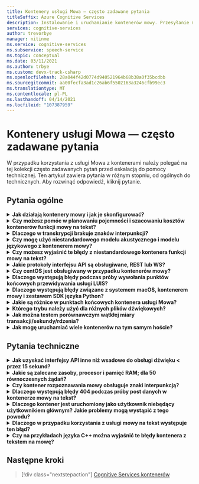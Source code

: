 ```yaml
---
title: Kontenery usługi Mowa — często zadawane pytania
titleSuffix: Azure Cognitive Services
description: Instalowanie i uruchamianie kontenerów mowy. Przesyłanie mowy na tekst transkrybuje strumienie audio na tekst w czasie rzeczywistym, z których mogą korzystać lub wyświetlać aplikacje, narzędzia lub urządzenia. Zamiana tekstu na mowę konwertuje tekst wejściowy na mowę syntetyzowany podobny do ludzkiego.
services: cognitive-services
author: trevorbye
manager: nitinme
ms.service: cognitive-services
ms.subservice: speech-service
ms.topic: conceptual
ms.date: 03/11/2021
ms.author: trbye
ms.custom: devx-track-csharp
ms.openlocfilehash: 28a044f42d0774d940521964b68b38a0f35bcdbb
ms.sourcegitcommit: aa00fecfa3ad1c26ab6f5502163a3246cfb99ec3
ms.translationtype: MT
ms.contentlocale: pl-PL
ms.lasthandoff: 04/14/2021
ms.locfileid: "107387959"
---
```

# <a name="speech-service-containers-frequently-asked-questions-faq"></a>Kontenery usługi Mowa — często zadawane pytania

W przypadku korzystania z usługi Mowa z kontenerami należy polegać na tej kolekcji często zadawanych pytań przed eskalacją do pomocy technicznej. Ten artykuł zawiera pytania w różnym stopniu, od ogólnych do technicznych. Aby rozwinąć odpowiedź, kliknij pytanie.

## <a name="general-questions"></a>Pytania ogólne

<details>
<summary>
<b>Jak działają kontenery mowy i jak je skonfigurować?</b>
</summary>

**Odpowiedź:** Podczas konfigurowania klastra produkcyjnego należy wziąć pod uwagę kilka rzeczy. Po pierwsze skonfigurowanie jednego języka, wielu kontenerów na tym samym komputerze, nie powinno być dużym problemem. Jeśli występują problemy, może to być problem związany ze sprzętem— więc najpierw przyjrzymy się zasobowi, czyli Specyfikacje procesora CPU i pamięci.

Rozważmy na chwilę kontener `ja-JP` i najnowszy model. Model akustyczny jest najbardziej wymagającym elementem z procesorem CPU, podczas gdy model językowy wymaga najwięcej pamięci. Podczas testów porównawczych użycia przetwarzanie pojedynczego żądania mowy na tekst, gdy dźwięk przepływa w czasie rzeczywistym (np. z mikrofonu), wymaga około 0,6 rdzenia procesora CPU. W przypadku szybszego podawania dźwięku niż w czasie rzeczywistym (na przykład z pliku) użycie może się podwoić (1,2 x rdzenie). W międzyczasie wymieniona poniżej pamięć jest pamięcią operacyjną do dekodowania mowy. Nie *uwzględnia* rzeczywistego pełnego rozmiaru modelu językowego, który będzie znajdować się w pamięci podręcznej plików. W tym przypadku dodatkowe 2 GB; w przypadku usługi `ja-JP` może to być więcej `en-US` (6–7 GB).

Jeśli masz maszynę, na której pamięci jest mało, a próbujesz wdrożyć na nim wiele języków, może to oznaczać, że pamięć podręczna plików jest pełna, a system operacyjny musi stronicować modele do i na zewnątrz. W przypadku uruchomionej transkrypcji może to być katastrofalne i może prowadzić do spowolnień i innych implikacji wydajności.

Ponadto wstępnie pakujemy pliki wykonywalne dla maszyn z zestawem instrukcji [rozszerzenia Advanced Vector Extension (AVX2).](speech-container-howto.md#advanced-vector-extension-support) Maszyna z zestawem instrukcji AVX512 będzie wymagać generowania kodu dla tego obiektu docelowego, a uruchomienie 10 kontenerów dla 10 języków może tymczasowo wyczerpać użycie procesora CPU. W dziennikach platformy Docker zostanie wyświetlony komunikat podobny do tego:

```console
2020-01-16 16:46:54.981118943 
[W:onnxruntime:Default, tvm_utils.cc:276 LoadTVMPackedFuncFromCache]
Cannot find Scan4_llvm__mcpu_skylake_avx512 in cache, using JIT...
```

Za pomocą zmiennej można ustawić liczbę dekoderów w jednym  `DECODER MAX_COUNT` kontenerze. Dlatego w zasadzie należy zacząć od twojej sku (procesor/pamięć) i zasugerować, jak najlepiej z niego korzystać. Doskonałym punktem początkowym jest odwoływanie się do zalecanych specyfikacji zasobów maszyny hosta.

<br>
</details>

<details>
<summary>
<b>Czy możesz pomóc w planowaniu pojemności i szacowaniu kosztów kontenerów funkcji mowy na tekst?</b>
</summary>

**Odpowiedź:** W przypadku pojemności kontenera w trybie przetwarzania wsadowego każdy dekoder może obsługiwać 2–3x w czasie rzeczywistym z dwoma rdzeniami procesora CPU w celu pojedynczego rozpoznawania. Nie zalecamy utrzymywania więcej niż dwóch współbieżnych rozpoznań na wystąpienie kontenera, ale zalecamy uruchamianie większej liczby wystąpień kontenerów ze względu na niezawodność/dostępność za usługą równoważenia obciążenia.

Chociaż każde wystąpienie kontenera może być uruchomione z większą liczby dekoderów. Na przykład możemy skonfigurować 7 dekoderów na wystąpienie kontenera na maszynie z 8 rdzeniami (po więcej niż 2x każdy), co daje 15- razy większą przepływność. Istnieje param, `DECODER_MAX_COUNT` o których należy pamiętać. W skrajnym przypadku występują problemy z niezawodnością i opóźnieniami, a przepływność znacznie wzrosła. W przypadku mikrofonu będzie on 1 razy w czasie rzeczywistym. Ogólne użycie powinno być na poziomie około jednego rdzenia dla pojedynczego rozpoznawania.

W przypadku scenariusza przetwarzania 1 K godz./dzień w trybie przetwarzania wsadowego w skrajnym przypadku 3 maszyny wirtualne mogą obsłużyć ten proces w ciągu 24 godzin, ale nie jest to gwarantowane. Aby obsłużyć szczytowe dni, tryb failover, aktualizację i zapewnić minimalną kopię zapasową/BCP, zalecamy 4–5 maszyn zamiast 3 na klaster i 2 klastry.

W przypadku sprzętu jako odniesienia używamy standardowej maszyny wirtualnej platformy Azure (każdy rdzeń musi mieć częstotliwość 2,6 GHz lub lepszą z włączonym zestawem instrukcji `DS13_v2` AVX2).

| Wystąpienie  | Procesory wirtualne | Pamięć RAM    | Magazyn tymczasowy | Płatność zgodnie z użytkownikiem przy użyciu AHB | Rezerwa na 1 rok z AHB (% oszczędności) | 3-letnia rezerwacja z AHB (% oszczędności) |
|-----------|---------|--------|--------------|------------------------|-------------------------------------|--------------------------------------|
| `DS13 v2` | 8       | 56 GiB | 112 GiB      | 0,598 USD/godzinę            | 0,3528 USD/godzinę (ok. 41%)                 | 0,2333 USD/godzinę (~61%)                  |

Na podstawie odwołania do projektu (dwa klastry po 5 maszyn wirtualnych do obsługi 1 K/dzień przetwarzania wsadowego audio) koszt sprzętu na 1 rok będzie wynosił:

> 2 (klastry) * 5 (maszyny wirtualne na klaster) * 0,3528 USD/godzinę * 365 (dni) * 24 (godziny) = 31 tys. USD/rok

Podczas mapowania na maszynę fizyczną ogólne oszacowanie wynosi 1 procesor wirtualny = 1 rdzeń procesora fizycznego. W rzeczywistości procesor 1vCPU jest bardziej wydajny niż jeden rdzeń.

W przypadku pracy w przypadku pracy w sposób on-factors wezmą pod uwagę wszystkie te dodatkowe czynniki:

- Informacje na temat typu procesora fizycznego i jego mocy
- Ile procesorów CPU działa razem na tym samym urządzeniu/maszynie
- Jak są ustawiane maszyny wirtualne
- Jak jest używana hiperwątkowa/wielowątkowa
- Jak jest udostępniana pamięć
- System operacyjny itp.

Zwykle nie jest on tak dobrze dostosowany jak środowisko platformy Azure. Biorąc pod uwagę inne obciążenie, można powiedzieć, że bezpieczne oszacowanie to 10 rdzeni fizycznego procesora CPU = 8 procesorów wirtualnych platformy Azure. Chociaż popularne procesory CPU mają tylko osiem rdzeni. W przypadku wdrożenia on-one koszt będzie wyższy niż w przypadku korzystania z maszyn wirtualnych platformy Azure. Należy również wziąć pod uwagę stawkę amortyzacji.

Koszt usługi jest taki sam jak w przypadku usługi online: 1 USD/godzinę dla funkcji mowy na tekst. Koszt usługi Mowa wynosi:

> 1 USD * 1000 * 365 = 365 tys. USD

Koszt konserwacji zapłacony firmie Microsoft zależy od poziomu usługi i zawartości usługi. Różni się ona od 29,99 USD/miesiąc dla poziomu podstawowego do setek tysięcy, jeśli są zaangażowane usługi w miejscu pracy. Wartość usługi/konserwacji wynosi 300 USD/godzinę. Koszt osób nie jest uwzględniany. Inne koszty infrastruktury (takie jak magazyn, sieci i usługi równoważenia obciążenia) nie są uwzględniane.

<br>
</details>

<details>
<summary>
<b>Dlaczego w transkrypcji brakuje znaków interpunkcji?</b>
</summary>

**Odpowiedź:** Należy `speech_recognition_language=<YOUR_LANGUAGE>` jawnie skonfigurować w żądaniu, jeśli są one przy użyciu klienta emisji dwutlenku węgla.

Na przykład:

```python
if not recognize_once(
    speechsdk.SpeechRecognizer(
        speech_config=speechsdk.SpeechConfig(
            endpoint=template.format("interactive"),
            speech_recognition_language="ja-JP"),
            audio_config=audio_config)):

    print("Failed interactive endpoint")
    exit(1)
```
Oto dane wyjściowe:

```cmd
RECOGNIZED: SpeechRecognitionResult(
    result_id=2111117c8700404a84f521b7b805c4e7, 
    text="まだ早いまだ早いは猫である名前はまだないどこで生まれたかとんと見当を検討をなつかぬ。
    何でも薄暗いじめじめした所でながら泣いていた事だけは記憶している。
    まだは今ここで初めて人間と言うものを見た。
    しかも後で聞くと、それは書生という人間中で一番同額同額。",
    reason=ResultReason.RecognizedSpeech)
```

<br>
</details>

<details>
<summary>
<b>Czy mogę użyć niestandardowego modelu akustycznego i modelu językowego z kontenerem mowy?</b>
</summary>

Obecnie możemy przekazać tylko jeden identyfikator modelu , niestandardowy model językowy lub niestandardowy model akustyczny.

**Odpowiedź:** Decyzje o *tym, aby* nie obsługiwać jednocześnie modeli akustycznych i językowych, została podjęta. Będzie to nadal obowiązywać do momentu utworzenia ujednoliconego identyfikatora w celu zmniejszenia przerw w działaniach interfejsu API. Niestety, nie jest to obecnie obsługiwane.

<br>
</details>

<details>
<summary>
<b>Czy możesz wyjaśnić te błędy z niestandardowego kontenera funkcji mowy na tekst?</b>
</summary>

**Błąd 1:**

```cmd
Failed to fetch manifest: Status: 400 Bad Request Body:
{
    "code": "InvalidModel",
    "message": "The specified model is not supported for endpoint manifests."
}
```

**Odpowiedź 1:** Jeśli trenujesz przy użyciu najnowszego modelu niestandardowego, obecnie go nie obsługujemy. W przypadku trenowania przy użyciu starszej wersji powinno być możliwe użycie. Nadal pracujemy nad obsługą najnowszych wersji.

Zasadniczo kontenery niestandardowe nie obsługują modeli akustycznych opartych na rozwiązaniach Metalde i ONNX (co jest ustawieniem domyślnym w niestandardowym portalu szkoleniowym). Jest to spowodowane tym, że modele niestandardowe nie są szyfrowane i nie chcemy ujawniać modeli ONNX; Modele językowe są w porządku. Klient będzie musiał jawnie wybrać starszy model spoza modelu ONNX na potrzeby szkolenia niestandardowego. Nie będzie to mieć wpływu na dokładność. Rozmiar modelu może być większy (o 100 MB).

> Model pomocy > 20190220 (wersja 4.5 Ujednolicona)

**Błąd 2:**

```cmd
HTTPAPI result code = HTTPAPI_OK.
HTTP status code = 400.
Reason:  Synthesis failed.
StatusCode: InvalidArgument,
Details: Voice does not match.
```

**Odpowiedź 2:** W żądaniu należy podać poprawną nazwę głosu, w której jest zróżnicowa wielkość liter. Zapoznaj się z pełnym mapowaniem nazwy usługi.

**Błąd 3:**

```json
{
    "code": "InvalidProductId",
    "message": "The subscription SKU \"CognitiveServices.S0\" is not supported in this service instance."
}
```

**Odpowiedź 3:** Ponownie tworzymy zasób rozpoznawania mowy, a nie zasób Cognitive Services zasobów.


<br>
</details>

<details>
<summary>
<b>Jakie protokoły interfejsu API są obsługiwane, REST lub WS?</b>
</summary>

**Odpowiedź:** W przypadku kontenerów funkcji mowy na tekst i niestandardowej funkcji mowy na tekst obecnie obsługujemy tylko protokół oparty na protokole websocket. Zestaw SDK obsługuje tylko wywoływanie w programie WS, ale nie rest. Istnieje plan dodania obsługi REST, ale na razie nie ETA. Zawsze zapoznaj się z oficjalną dokumentacją, zobacz [punkty końcowe przewidywania zapytań](speech-container-howto.md#query-the-containers-prediction-endpoint).

<br>
</details>

<details>
<summary>
<b>Czy centOS jest obsługiwany w przypadku kontenerów mowy?</b>
</summary>

**Odpowiedź:** CentOS 7 nie jest jeszcze obsługiwany przez zestaw SDK języka Python, a ubuntu 19.04 nie jest obsługiwane.

Pakiet zestawu Speech SDK dla języka Python jest dostępny dla tych systemów operacyjnych:
- **Windows** — x64 i x86
- **Mac** — macOS X w wersji 10.12 lub nowszej
- **Linux** — Ubuntu 16.04, Ubuntu 18.04, Debian 9 na x64

Aby uzyskać więcej informacji na temat konfigurowania środowiska, zobacz [Konfiguracja platformy Python](quickstarts/setup-platform.md?pivots=programming-language-python). Na razie zalecana jest wersja Ubuntu 18.04.

<br>
</details>

<details>
<summary>
<b>Dlaczego występują błędy podczas próby wywołania punktów końcowych przewidywania usługi LUIS?</b>
</summary>

Korzystam z kontenera usługi LUIS w IoT Edge i próbuję wywołać punkt końcowy przewidywania usługi LUIS z innego kontenera. Kontener usługi LUIS nasłuchuje na porcie 5001, a adres URL, z których korzystam, jest taki:

```csharp
var luisEndpoint =
    $"ws://192.168.1.91:5001/luis/prediction/v3.0/apps/{luisAppId}/slots/production/predict";
var config = SpeechConfig.FromEndpoint(new Uri(luisEndpoint));
```

Wyświetlany błąd to:

```cmd
WebSocket Upgrade failed with HTTP status code: 404 SessionId: 3cfe2509ef4e49919e594abf639ccfeb
```

Widzę żądanie w dziennikach kontenera usługi LUIS i pojawia się komunikat:

```cmd
The request path /luis//predict" does not match a supported file type.
```

Co to oznacza? Czego brakuje? I was following the example for the Speech SDK( I was following the example for the Speech SDK, from [here](https://github.com/Azure-Samples/cognitive-services-speech-sdk). Scenariusz jest taki, że wykrywamy dźwięk bezpośrednio z mikrofonu komputera i próbujemy określić intencję na podstawie wytrenowanej aplikacji LUIS. Przykład, z który został połączony z usługą , właśnie to robi. I dobrze współpracuje z usługą w chmurze LUIS. Użycie zestawu SDK rozpoznawania mowy wydaje się nie wymagać oddzielnego jawnego wywołania interfejsu API funkcji mowy na tekst, a następnie drugiego wywołania usługi LUIS.

W związku z tym, co próbuję zrobić, to przełączyć się ze scenariusza korzystania z usługi LUIS w chmurze na używanie kontenera usługi LUIS. Nie mogę sobie wyobrazić, że zestaw SPEECH SDK działa dla jednego z nich, ale nie będzie działać dla drugiego.

**Odpowiedź:** Zestawu SDK usługi Mowa nie należy używać względem kontenera usługi LUIS. W przypadku korzystania z kontenera usługi LUIS należy użyć zestawu SDK usługi LUIS lub interfejsu API REST usługi LUIS. Zestaw SDK rozpoznawania mowy powinien być używany względem kontenera mowy.

Chmura jest inna niż kontener. Chmura może składać się z wielu zagregowanych kontenerów (czasami nazywanych mikrousługami). Dlatego istnieje kontener usługi LUIS, a następnie kontener usługi Mowa — dwa oddzielne kontenery. Kontener mowy zawiera tylko mowę. Kontener usługi LUIS obsługuje tylko usługi LUIS. Ponieważ wiadomo, że oba kontenery są wdrażane w chmurze, a klienci zdalni nie mają złej wydajności, mogą przejść do chmury, wykonać mowę, wrócić, a następnie ponownie przejść do chmury i wykonać usługę LUIS, zapewniamy funkcję, która umożliwia klientowi korzystanie z usługi Mowa, pozostawanie w chmurze, korzystanie z usługi LUIS, a następnie powrót do klienta. W związku z tym nawet w tym scenariuszu zestaw SDK usługi Mowa przechodzi do kontenera usługi Mowa w chmurze z dźwiękami, a następnie kontener chmury mowy rozmawia z kontenerem chmury usługi LUIS przy użyciu tekstu. Kontener usługi LUIS nie ma koncepcji akceptowania dźwięku (kontener usługi LUIS nie ma sensu akceptować dźwięku przesyłanego strumieniowo — USŁUGA LUIS jest usługą opartą na tekście). W środowisku lokalnym nie mamy pewności, że nasz klient wdrożył oba kontenery. Nie zakładamy orkiestracji między kontenerami w środowisku lokalnym naszych klientów, a jeśli oba kontenery są wdrażane lokalnie, ze względu na to, że są one bardziej lokalne dla klienta, nie jest to obciążenie związane z powrotem z usługą SR, z powrotem do klienta, a następnie do usługi LUIS.

<br>
</details>

<details>
<summary>
<b>Dlaczego występują błędy związane z systemem macOS, kontenerem mowy i zestawem SDK języka Python?</b>
</summary>

Gdy wysyłamy plik *wav* do transkrypcji, wynik jest dostarczany z:

```cmd
recognition is running....
Speech Recognition canceled: CancellationReason.Error
Error details: Timeout: no recognition result received.
When creating a websocket connection from the browser a test, we get:
wb = new WebSocket("ws://localhost:5000/speech/recognition/dictation/cognitiveservices/v1")
WebSocket
{
    url: "ws://localhost:5000/speech/recognition/dictation/cognitiveservices/v1",
    readyState: 0,
    bufferedAmount: 0,
    onopen: null,
    onerror: null,
    ...
}
```

Wiemy, że obiekt websocket został poprawnie skonfigurowany.

**Odpowiedź:** Jeśli tak jest, zobacz ten problem w [usłudze GitHub.](https://github.com/Azure-Samples/cognitive-services-speech-sdk/issues/310) Mamy tutaj proponowane [rozwiązanie.](https://github.com/Azure-Samples/cognitive-services-speech-sdk/issues/310#issuecomment-527542722)

Emisja dwutlenku węgla rozwiązała ten problem w wersji 1.8.


<br>
</details>

<details>
<summary>
<b>Jakie są różnice w punktach końcowych kontenera usługi Mowa?</b>
</summary>

Czy możesz pomóc wypełnić następujące metryki testowe, w tym funkcje do przetestowania oraz sposób testowania zestawu SDK i interfejsów API REST? Szczególnie różnice w "interakcyjnych" i "konwersacji", których nie widzę w istniejącym oknie doc/sample.

| Punkt końcowy                                                | Test funkcjonalny                                                   | SDK | Interfejs API REST |
|---------------------------------------------------------|-------------------------------------------------------------------|-----|----------|
| `/speech/synthesize/cognitiveservices/v1`               | Syntetyzowany tekst (tekst na mowę)                                  |     | Tak      |
| `/speech/recognition/dictation/cognitiveservices/v1`    | Cognitive Services punktu końcowego websocket dyktowania w wersji 1        | Tak | Nie       |
| `/speech/recognition/interactive/cognitiveservices/v1`  | Punkt Cognitive Services interakcyjny websocket w wersji 1  |     |          |
| `/speech/recognition/conversation/cognitiveservices/v1` | Punkt końcowy websocket dla konwersacji w wersji 1 usług Cognitive Services |     |          |

**Odpowiedź:** Jest to połączenie:
- Osoby próbujące uzyskać punkt końcowy dyktowania dla kontenerów (nie wiem, jak dotarli do tego adresu URL)
- 1<sup>punkt końcowy</sup> strony jest tym, który jest w kontenerze.
- Punkt końcowy 1<sup>strony</sup> zwraca komunikaty speech.fragment zamiast komunikatów zwracanych przez punkty końcowe części 3 usług pulpitu zdalnego dla `speech.hypothesis` punktu końcowego dyktowania.<sup></sup>
- Przewodnik Szybki start dla technologii Carbon używa wszystkich `RecognizeOnce` elementów (tryb interaktywny)
- Carbon z asercją, że komunikaty wymagające ich nie `speech.fragment` są zwracane w trybie interaktywnym.
- Emisja dwutlenku węgla z asercjami jest zwalniana w kompilacjach wydania (zabicia procesu).

Obejście to przełączenie na używanie ciągłego rozpoznawania w kodzie lub (szybsze) połączenie z interaktywnymi lub ciągłymi punktami końcowymi w kontenerze.
Dla kodu ustaw punkt końcowy na `host:port` /speech/recognition/interactive/cognitiveservices/v1

Aby uzyskać informacje na temat różnych trybów, zobacz Tryby mowy — zobacz poniżej:

## <a name="speech-modes---interactive-conversation-dictation"></a>Tryby mowy — interaktywny, konwersacja, dyktowanie

[!INCLUDE [speech-modes](includes/speech-modes.md)]

Poprawna poprawka jest dochodząca do zestawu SDK 1.8, który ma obsługę w trybie online (wybierze odpowiedni punkt końcowy, więc nie będzie gorsza niż usługa online). W międzyczasie istnieje próbka ciągłego rozpoznawania, dlaczego na to nie wskażemy?

https://github.com/Azure-Samples/cognitive-services-speech-sdk/blob/6805d96bf69d9e95c9137fe129bc5d81e35f6309/samples/python/console/speech_sample.py#L196

<br>
</details>

<details>
<summary>
<b>Którego trybu należy użyć dla różnych plików dźwiękowych?</b>
</summary>

**Odpowiedź:** Oto przewodnik Szybki start [korzystający z języka Python.](./get-started-speech-to-text.md?pivots=programming-language-python) Inne języki, do których link jest połączony, można znaleźć w witrynie docs.

Tylko w celu wyjaśnienia interakcyjnego, konwersacji i dyktowania; Jest to zaawansowany sposób określania konkretnego sposobu, w jaki nasza usługa będzie obsługiwać żądanie mowy. Niestety w przypadku kontenerów lokalnych musimy określić pełny adres URI (ponieważ zawiera maszynę lokalną), więc te informacje wyciekły z abstrakcji. Współpracujemy z zespołem SDK, aby w przyszłości było to bardziej użyteczne.

<br>
</details>

<details>
<summary>
<b>Jak można testem porównawczym wątkłej miary transakcji/sekundy/rdzenia?</b>
</summary>

**Odpowiedź:** Oto niektóre z wstępnych liczb, których można oczekiwać od istniejącego modelu (zmieni się to na lepsze w tym, który zostanie przez nas wyemitowany):

- W przypadku plików ograniczanie będzie 2 razy w zestawie SDK rozpoznawania mowy. Pierwsze pięć sekund dźwięku nie jest ograniczane. Dekoder jest w stanie zrobić około 3x czasu rzeczywistego. W tym celu ogólne użycie procesora CPU będzie zbliżone do 2 rdzeni w przypadku pojedynczego rozpoznawania.
- W przypadku mikrofonu będzie to 1x w czasie rzeczywistym. Ogólne użycie powinno być na poziomie około 1 rdzenia dla pojedynczego rozpoznawania.

Wszystko to można zweryfikować z dzienników platformy Docker. W rzeczywistości zrzucamy wiersz ze statystykami sesji i fraz/wypowiedzi, które obejmują numery RTF.

<br>
</details>

<details>
<summary>
<b>Jak mogę uruchamiać wiele kontenerów na tym samym hoście?</b>
</summary>

W doc mówi, aby uwidocznić inny port, co robię, ale kontener usługi LUIS nadal nasłuchuje na porcie 5000?

**Odpowiedź:** Wypróbuj `-p <outside_unique_port>:5000` . Na przykład `-p 5001:5000`.


<br>
</details>

## <a name="technical-questions"></a>Pytania techniczne

<details>
<summary>
<b>Jak uzyskać interfejsy API inne niż wsadowe do obsługi dźwięku &lt; przez 15 sekund?</b>
</summary>

**Odpowiedź:** `RecognizeOnce()` w trybie interaktywnym przetwarza tylko do 15 sekund dźwięku, ponieważ tryb jest przeznaczony dla poleceń mowy, gdzie wypowiedzi powinny być krótkie. Jeśli używasz funkcji `StartContinuousRecognition()` dyktowania lub konwersacji, nie ma limitu 15 sekund.


<br>
</details>

<details>
<summary>
<b>Jakie są zalecane zasoby, procesor i pamięć RAM; dla 50 równoczesnych żądań?</b>
</summary>

Ile równoczesnych żądań będzie obsługiwać 4-rdzeniowe, 4 GB pamięci RAM? Jeśli musimy obsługiwać na przykład 50 równoczesnych żądań, ile rdzeni i pamięci RAM jest zalecanych?

**Odpowiedź:** W czasie rzeczywistym 8 z naszą najnowszą , dlatego zalecamy używanie większej liczby kontenerów `en-US` platformy Docker niż 6 współbieżnych żądań. Jest ona bardziej wrażliwa na więcej niż 16 rdzeni i staje się wrażliwa na nieunifikowy dostęp do pamięci (NUMA). W poniższej tabeli opisano minimalną i zalecaną alokację zasobów dla każdego kontenera mowy.

# <a name="speech-to-text"></a>[Zamiana mowy na tekst](#tab/stt)

| Kontener      | Minimum             | Zalecane         |
|----------------|---------------------|---------------------|
| Zamiana mowy na tekst | 2 rdzenie, 2 GB pamięci | 4-rdzeniowe, 4 GB pamięci |

# <a name="custom-speech-to-text"></a>[Niestandardowa mowa na tekst](#tab/cstt)

| Kontener             | Minimum             | Zalecane         |
|-----------------------|---------------------|---------------------|
| Niestandardowa mowa na tekst | 2 rdzenie, 2 GB pamięci | 4-rdzeniowe, 4 GB pamięci |

# <a name="text-to-speech"></a>[Zamiana tekstu na mowę](#tab/tts)

| Kontener      | Minimum             | Zalecane         |
|----------------|---------------------|---------------------|
| Zamiana tekstu na mowę | 1 rdzeń, 2 GB pamięci | 2-rdzeniowe, 3 GB pamięci |

# <a name="custom-text-to-speech"></a>[Niestandardowa wiadomość tekstowa na mowę](#tab/ctts)

| Kontener             | Minimum             | Zalecane         |
|-----------------------|---------------------|---------------------|
| Niestandardowa wiadomość tekstowa na mowę | 1 rdzeń, 2 GB pamięci | 2-rdzeniowe, 3 GB pamięci |

***

- Każdy rdzeń musi mieć częstotliwość co najmniej 2,6 GHz lub większą.
- W przypadku plików ograniczanie będzie dostępne w zestawie SDK rozpoznawania mowy i będzie mieć 2x (pierwsze 5 sekund dźwięku nie jest ograniczane).
- Dekoder jest w stanie zrobić około 2–3x czasu rzeczywistego. W tym celu ogólne użycie procesora CPU będzie zbliżone do dwóch rdzeni w przypadku pojedynczego rozpoznawania. Dlatego nie zalecamy przechowywania więcej niż dwóch aktywnych połączeń na wystąpienie kontenera. Skrajną stroną byłoby umieścić około 10 dekoderów w 2x czasie rzeczywistym na ośmiordzeniowej maszynie, `DS13_V2` np. . W przypadku kontenera w wersji 1.3 lub nowszej istnieje param, który możesz wypróbować, ustawiając . `DECODER_MAX_COUNT=20`
- W przypadku mikrofonu będzie on 1x w czasie rzeczywistym. Ogólne użycie powinno być na poziomie około jednego rdzenia dla pojedynczego rozpoznawania.

Weź pod uwagę łączną liczbę godzin dźwięku. Jeśli liczba jest duża, aby zwiększyć niezawodność/dostępność, zalecamy uruchomienie większej liczby wystąpień kontenerów w jednym polu lub w wielu polach za usługą równoważenia obciążenia. Aranżację można wykonać przy użyciu platformy Kubernetes (K8S) i narzędzia Helm lub narzędzia Docker Compose.

Na przykład w celu obsługi 1000 godzin/24 godzin próbowaliśmy skonfigurować 3–4 maszyny wirtualne z 10 wystąpieniami/dekoderami na maszynę wirtualną.

<br>
</details>

<details>
<summary>
<b>Czy kontener rozpoznawania mowy obsługuje znaki interpunkcją?</b>
</summary>

**Odpowiedź:** Mamy dostępną literę (ITN) w kontenerze on-prem. Interpunkcja jest zależna od języka i nie jest obsługiwana w przypadku niektórych języków, w tym chińskiego i japońskiego.

Mamy *niejawną* i podstawową obsługę znaków interpunkcji dla istniejących kontenerów, ale jest `off` to domyślnie. Oznacza to, że można pobrać `.` znak w przykładzie, ale nie `。` znak. Aby włączyć tę niejawną logikę, oto przykład tego, jak to zrobić w języku Python przy użyciu naszego zestawu SPEECH SDK (będzie to podobne w innych językach):

```python
speech_config.set_service_property(
    name='punctuation',
    value='implicit',
    channel=speechsdk.ServicePropertyChannel.UriQueryParameter
)
```

<br>
</details>

<details>
<summary>
<b>Dlaczego występują błędy 404 podczas próby post danych w kontenerze mowy na tekst?</b>
</summary>

Oto przykład żądania HTTP POST:

```http
POST /speech/recognition/conversation/cognitiveservices/v1?language=en-US&format=detailed HTTP/1.1
Accept: application/json;text/xml
Content-Type: audio/wav; codecs=audio/pcm; samplerate=16000
Transfer-Encoding: chunked
User-Agent: PostmanRuntime/7.18.0
Cache-Control: no-cache
Postman-Token: xxxxxx-xxxx-xxxx-xxxx-xxxxxxxxxxxx
Host: 10.0.75.2:5000
Accept-Encoding: gzip, deflate
Content-Length: 360044
Connection: keep-alive
HTTP/1.1 404 Not Found
Date: Tue, 22 Oct 2019 15:42:56 GMT
Server: Kestrel
Content-Length: 0
```

**Odpowiedź:** Nie obsługujemy interfejsu API REST w każdym kontenerze funkcji mowy na tekst— obsługujemy tylko zestawy WebSocket za pośrednictwem zestawu SPEECH SDK. Zawsze zapoznaj się z oficjalną dokumentacją, zobacz [punkty końcowe przewidywania zapytań](speech-container-howto.md#query-the-containers-prediction-endpoint).

<br>
</details>


<details>
<summary>
<b> Dlaczego kontener jest uruchomiony jako użytkownik niebędący użytkownikiem głównym? Jakie problemy mogą wystąpić z tego powodu?</b>
</summary>

**Odpowiedź:** Należy pamiętać, że domyślnym użytkownikiem w kontenerze jest użytkownik niebędący użytkownikiem głównym. Zapewnia to ochronę przed procesami ucieczki kontenera i uzyskiwaniem eskalowanych uprawnień w węźle hosta. Domyślnie niektóre platformy, takie jak OpenShift Container Platform, już to robią, uruchamiając kontenery przy użyciu dowolnie przypisanego identyfikatora użytkownika. W przypadku tych platform użytkownik niebędący użytkownikiem głównym musi mieć uprawnienia do zapisu na dowolnym woluminie mapowanych zewnętrznie, który wymaga zapisu. Na przykład folder rejestrowania lub folder pobierania modelu niestandardowego.
<br>
</details>

<details>
<summary>
<b>Dlaczego w przypadku korzystania z usługi mowy na tekst występuje ten błąd?</b>
</summary>

```cmd
Error in STT call for file 9136835610040002161_413008000252496:
{
    "reason": "ResultReason.Canceled",
    "error_details": "Due to service inactivity the client buffer size exceeded. Resetting the buffer. SessionId: xxxxx..."
}
```

**Odpowiedź:** Zwykle dzieje się tak, gdy kanał dźwiękowy jest strumieniem danych szybszym niż kontener rozpoznawania mowy może go zabrać. Bufory klienta zapełniają się, a anulowanie jest wyzwalane. Musisz kontrolować współbieżność i RTF, z których wysyłasz dźwięk.

<br>
</details>

<details>
<summary>
<b>Czy na przykładach języka C++ można wyjaśnić te błędy kontenera z tekstem na mowę?</b>
</summary>

**Odpowiedź:** Jeśli wersja kontenera jest starsza niż 1.3, należy użyć tego kodu:

```cpp
const auto endpoint = "http://localhost:5000/speech/synthesize/cognitiveservices/v1";
auto config = SpeechConfig::FromEndpoint(endpoint);
auto synthesizer = SpeechSynthesizer::FromConfig(config);
auto result = synthesizer->SpeakTextAsync("{{{text1}}}").get();
```

Starsze kontenery nie mają wymaganego punktu końcowego, aby usługa Carbon działała z interfejsem `FromHost` API. Jeśli kontenery są używane dla wersji 1.3, należy użyć tego kodu:

```cpp
const auto host = "http://localhost:5000";
auto config = SpeechConfig::FromHost(host);
config->SetSpeechSynthesisVoiceName(
    "Microsoft Server Speech Text to Speech Voice (en-US, AriaRUS)");
auto synthesizer = SpeechSynthesizer::FromConfig(config);
auto result = synthesizer->SpeakTextAsync("{{{text1}}}").get();
```

Poniżej znajduje się przykład użycia interfejsu `FromEndpoint` API:

```cpp
const auto endpoint = "http://localhost:5000/cognitiveservices/v1";
auto config = SpeechConfig::FromEndpoint(endpoint);
config->SetSpeechSynthesisVoiceName(
    "Microsoft Server Speech Text to Speech Voice (en-US, AriaRUS)");
auto synthesizer = SpeechSynthesizer::FromConfig(config);
auto result = synthesizer->SpeakTextAsync("{{{text2}}}").get();
```

 Funkcja `SetSpeechSynthesisVoiceName` jest wywoływana, ponieważ kontenery ze zaktualizowanym aparatem funkcji tekstu na mowę wymagają nazwy głosu.

<br>
</details>

## <a name="next-steps"></a>Następne kroki

> [!div class="nextstepaction"]
> [Cognitive Services kontenerów](speech-container-howto.md)
